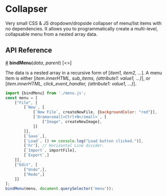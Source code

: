 # Collapser

Very small CSS &amp; JS dropdown/dropside collapser of menu/list items with no dependencies.
It allows you to programmatically create a multi-level, collapsable menu from a nested array data.

## API Reference

<a href="#bindMenu" name="bindMenu">#</a> <b>bindMenu</b>(<i>data</i>, <i>parent</i>) [<>]

The data is a nested array in a recursive form of [*item1, item2, ...*].
A menu item is either [*item.innerHTML, sub_items, {attribute1: value1, ...}*], or [*item.innerHTML, click_event_handler, {attribute1: value1, ...}*].
```js
import {bindMenu} from './menu.js';
const menu = [
    ["File", [
        [`New`, [
            [`New File`, createNewFile, {backgroundColor: "red"}],
            [`Drama<small>Ctrl+N</small>`, [
                ["Image", createNewImage],
            ]]
        ]],
        [`Save`,],
        [`Load`, () => console.log("Load button clicked.")],
        ['hr'], // Horizontal Line divider.
        [`Import`, importFile],
        [`Export`,]
    ]],
    ["Edit", [
        ["Undo",],
        ["Redo",]
    ]]
];
bindMenu(menu, document.querySelector('menu'));
```
